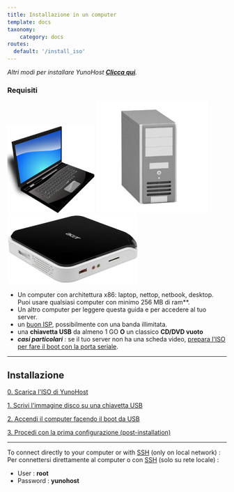 ```yaml
---
title: Installazione in un computer
template: docs
taxonomy:
    category: docs
routes:
  default: '/install_iso'
---
```


*Altri modi per installare YunoHost **[Clicca qui](/install)**.*

### Requisiti

<img src="/images/laptop.png" width=200>
<img src="/images/desktop.jpg">
<img src="/images/nettop.jpg">

* Un computer con architettura x86: laptop, nettop, netbook, desktop.    
Puoi usare qualsiasi computer con minimo 256 MB di ram**.
* Un altro computer per leggere questa guida e per accedere al tuo server.
* un [buon ISP](/isp), possibilmente con una banda illimitata.
* una **chiavetta USB** da almeno 1 GO **O** un classico **CD/DVD vuoto**
* ***casi particolari*** : se il tuo server non ha una scheda video, [prepara l'ISO per fare il boot con la porta seriale](https://github.com/luffah/debian-mkserialiso).

---

## Installazione


<a class="btn btn-lg btn-default" href="/images">0. Scarica l'ISO di YunoHost</a>

<a class="btn btn-lg btn-default" href="/burn_or_copy_iso">1. Scrivi l'immagine disco su una chiavetta USB</a>

<a class="btn btn-lg btn-default" href="/boot_and_graphical_install">2. Accendi il computer facendo il boot da USB</a>

<a class="btn btn-lg btn-default" href="/postinstall">3. Procedi con la prima configurazione (post-installation)</a>

---

To connect directly to your computer or with [SSH](/ssh) (only on local network) :
Per connettersi direttamente al computer o con [SSH](/ssh) (solo su rete locale) :
* User : **root**
* Password : **yunohost**
